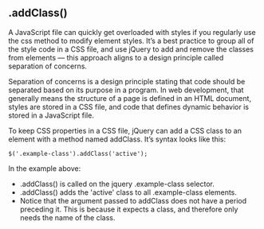 ## .addClass()

A JavaScript file can quickly get overloaded with styles if you regularly use the css method to modify element styles. It’s a best practice to group all of the style code in a CSS file, and use jQuery to add and remove the classes from elements — this approach aligns to a design principle called separation of concerns.

Separation of concerns is a design principle stating that code should be separated based on its purpose in a program. In web development, that generally means the structure of a page is defined in an HTML document, styles are stored in a CSS file, and code that defines dynamic behavior is stored in a JavaScript file.

To keep CSS properties in a CSS file, jQuery can add a CSS class to an element with a method named addClass. It’s syntax looks like this:

```
$('.example-class').addClass('active');

```

In the example above:

- .addClass() is called on the jquery .example-class selector.
- .addClass() adds the 'active' class to all .example-class elements.
- Notice that the argument passed to addClass does not have a period preceding it. This is because it expects a class, and therefore only needs the name of the class.
